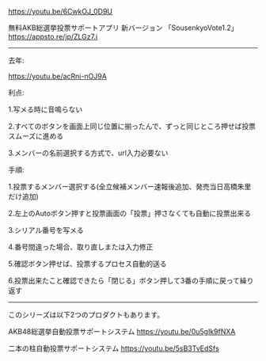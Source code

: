 https://youtu.be/6CwkOJ_0D9U

無料AKB総選挙投票サポートアプリ  新バージョン
「SousenkyoVote1.2」
https://appsto.re/jp/ZLGz7.i

-------------------

去年:

https://youtu.be/acRni-nOJ9A

利点:

1.写メる時に音鳴らない

2.すべてのボタンを画面上同じ位置に揃ったんで、ずっと同じところ押せば投票スムーズに進める

3.メンバーの名前選択する方式で、url入力必要ない
 
手順:

1.投票するメンバー選択する(全立候補メンバー速報後追加、発売当日高橋朱里だけ追加)

2.左上のAutoボタン押すと投票画面の「投票」押さなくても自動に投票出来る

3.シリアル番号を写メる

4.番号間違った場合、取り直しまたは入力修正

5.確認ボタン押せば、投票するプロセス自動的送る

6.投票出来たこと確認できたら「閉じる」ボタン押して3番の手順に戻って繰り返す

-------------------

このシリーズは以下2つのプロダクトもあります。

AKB48総選挙自動投票サポートシステム  https://youtu.be/0u5gIk9fNXA

二本の柱自動投票サポートシステム https://youtu.be/5sB3TvEdSfs
